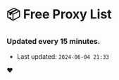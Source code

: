 # :package: Free Proxy List
### Updated every 15 minutes.

- Last updated: `2024-06-04 21:33`

:heart:

